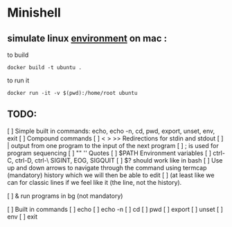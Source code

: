 # Minishell

## simulate linux [environment](https://gist.github.com/CarloCattano/73482a9e846e27165e85dcf32cda91ad) on mac :

to build
```
docker build -t ubuntu .
```

to run it
```
docker run -it -v $(pwd):/home/root ubuntu
```

## TODO:

[ ] Simple built in commands: echo, echo -n, cd, pwd, export, unset, env, exit
[ ] Compound commands
[ ] < > >>  Redirections for stdin and stdout
[ ] | output from one program to the input of the next program
[ ] ; is used for program sequencing
[ ] "" '' Quotes
[ ] $PATH Environment variables
[ ] ctrl-C, ctrl-D, ctrl-\  SIGINT, EOG, SIGQUIT
[ ] $? should work like in bash
[ ] Use up and down arrows to navigate through the command using termcap (mandatory) history which we will then be able to edit
[ ] (at least like we can for classic lines if we feel like it (the line, not the history).

[ ] & run programs in bg (not mandatory)

[ ] Built in commands
[ ]  echo
[ ]  echo -n
[ ]  cd
[ ]  pwd
[ ]  export
[ ]  unset
[ ]  env
[ ]  exit
